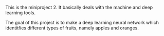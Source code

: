 This is the miniproject 2. It basically deals with the machine and deep learning tools.

The goal of this project is to make a deep learning neural network which identitfies different types of fruits, namely apples and oranges.

